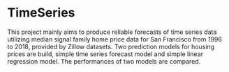 # TimeSeries
This project mainly aims to produce reliable forecasts of time series data utilizing median signal family home price data for San Francisco from 1996 to 2018, provided by Zillow datasets. Two prediction models for housing prices are build, simple time series forecast model and simple linear regression model. The performances of two models are compared.
